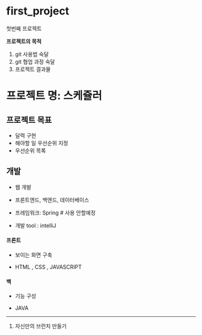 # first_project
첫번째 프로젝트



**프로젝트의 목적**
1. git 사용법 숙달
2. git 협업 과정 숙달
3. 프로젝트 결과물 



# 프로젝트 명: 스케쥴러


## 프로젝트 목표

- 달력 구현
- 해야할 일 우선순위 지정
- 우선순위 목록


## 개발

- 웹 개발
- 프론트엔드, 백엔드, 데이터베이스


- 프레임워크: Spring  # 사용 안할예정
- 개발 tool : intelliJ


#### 프론트

- 보이는 화면 구축

- HTML , CSS , JAVASCRIPT


#### 백

- 기능 구성

- JAVA

------

1. 자신만의 브런치 만들기

